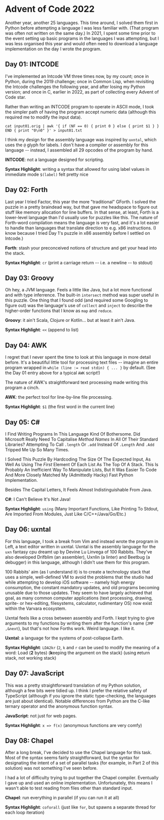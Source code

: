 Advent of Code 2022
===================
Another year, another 25 languages. This time around, I solved them first in Python before attempting a language I was less familiar with. (That program was often not written on the same day.) In 2021, I spent some time prior to the event setting up basic programs in the languages I was attempting, but I was less organised this year and would often need to download a language implementation on the day I wrote the program.

Day 01: INTCODE
---------------
I've implemented an Intcode VM three times now, by my count; once in Python, during the 2019 challenge; once in Common Lisp, when revisiting the Intcode challenges the following year, and after losing my Python version; and once in C, earlier in 2022, as part of collecting every Advent of Code star.

Rather than writing an INTCODE program to operate in ASCII mode, I took the simpler path of having the program accept numeric data (although this required me to modify the input data).

`cat input01.orig | awk '{ if (NF == 0) { print 0 } else { print $1 } } END { print "0\n0" }' > input01.txt`

I think my design for the assembly language was inspired by `uxntal`, which uses the `@` glyph for labels. I don't have a compiler or assembly for this language -- instead, I assembled all 29 opcodes of the program by hand.

**INTCODE**: not a language designed for scripting.

**Syntax Highlight**: writing a syntax that allowed for using label values in immediate mode `$(label)` felt pretty nice

Day 02: Forth
-------------
Last year I tried Factor, this year the more "traditional" GForth. I solved the puzzle in a pretty braindead way, but that gave me headspace to figure out stuff like memory allocation for line buffers. In that sense, at least, Forth is a lower-level language than I'd usually use for puzzles like this. The nature of Forth-word compilation means the language is very fast, and it's a lot easier to handle than languages that translate direction to e.g. x86 instructions. (I know because I tried Day 1's puzzle in x86 assembly before I settled on Intcode.)

**Forth**: stash your preconceived notions of structure and get your head into the stack.

**Syntax Highlight**: `cr` (print a carriage return -- i.e. a newline -- to stdout)

Day 03: Groovy
--------------
Oh hey, a JVM language. Feels a little like Java, but a lot more functional and with type inferrence. The built-in `intersect` method was super useful in this puzzle. One thing that I found odd (and required some Googling to figure out) was the language's use of `collect` and `inject` to describe the higher-order functions that I know as `map` and `reduce`.

**Groovy**: it ain't Scala, Clojure or Kotlin... but at least it ain't Java.

**Syntax Highlight**: `<<` (append to list)

Day 04: AWK
-----------
I regret that I never spent the time to look at this language in more detail before. It's a beautiful little tool for processing text files -- imagine an entire program wrapped in `while (line := read stdin) { ... }` by default. (See the Day 01 entry above for a typical `AWK` script!)

The nature of AWK's straightforward text processing made writing this program a cinch.

**AWK**: the perfect tool for line-by-line file processing.

**Syntax Highlight**: `$1` (the first word in the current line)

Day 05: C#
----------
I Find Writing Programs In This Language Kind Of Bothersome. Did Microsoft Really Need To Capitalise *Method Names* In All Of Their Standard Libraries? Attempting To Call `.length` Or `.add` Instead Of `.Length` And `.Add` Tripped Me Up So Many Times.

I Solved This Puzzle By Hardcoding The Size Of The Expected Input, As Well As Using The *First* Element Of Each List As The Top Of A Stack. This Is Probably An Inefficient Way To Manipulate Lists, But It Was Easier To Code And More Closely Matched My (Admittedly Hacky) Fast Python Implementation.

Besides The Capital Letters, It Feels Almost Indistinguishable From Java.

**C#**: I Can't Believe It's Not Java!

**Syntax Highlight**: `using` (Many Important Functions, Like Printing To Stdout, Are Imported From Modules, Just Like C/C++/Java/Go/Etc.)

Day 06: uxntal
--------------
For this language, I took a break from Vim and instead wrote the program in Left, a text editor written in uxntal. Uxntal is the assembly language for the `uxn` fantasy cpu dreamt up by Devine Lu Linvega of 100 Rabbits. They've also developed Drifblim (an assembler), Uxnlin (a linter) and Beetbug (a debugger) in this language, although I didn't use them for this program.

100 Rabbits' aim (as I understand it) is to create a technology stack that uses a simple, well-defined VM to avoid the problems that the studio had while attempting to develop iOS software -- namely high energy consumption, the constant mandatory updates, and old programs becoming unusable due to those updates. They seem to have largely achieved that goal, as many common computer applications (text processing, drawing, sprite- or hex-editing, filesystems, calculator, rudimentary OS) now exist within the Varvara ecosystem.

Uxntal feels like a cross between assembly and Forth. I kept trying to give arguments to my functions by writing them after the function's name (`JMP ,&next`), but that's not how Forths work. Weird language. I like it.

**Uxntal**: a language for the systems of post-collapse Earth.

**Syntax Highlight**: `LDA2kr` (`2`, `k` and `r` can be used to modify the meaning of a word: Load (**2** bytes) (**k**eeping the argument on the stack) (using **r**eturn stack, not working stack)

Day 07: JavaScript
------------------
This was a pretty straightforward translation of my Python solution, although a few bits were tidied up. I think I prefer the relative safety of TypeScript (although if you ignore the static type-checking, the languages are just about identical). Notable differences from Python are the C-like ternary operator and the anonymous function syntax.

**JavaScript**: not just for web pages.

**Syntax Highlight**: `x => f(x)` (anonymous functions are very comfy)

Day 08: Chapel
--------------
After a long break, I've decided to use the Chapel language for this task. Most of the syntax seems fairly straightforward, but the syntax for designating the intent of a set of parallel tasks (for example, in Part 2 of this solution) was not something I've seen before.

I had a lot of difficulty trying to put together the Chapel compiler. Eventually I gave up and used an online implementation. Unfortunately, this means I wasn't able to test reading from files other than standard input.

**Chapel**: run everything in parallel (if you can run it at all)

**Syntax Highlight**: `coforall` (just like `for`, but spawns a separate thread for each loop iteration)

